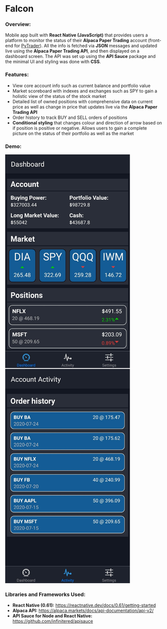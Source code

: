 # Falcon
### Overview:
Mobile app built with **React Native (JavaScript)** that provides users a platform to monitor the status of their **Alpaca Paper Trading** account (front-end for <a href="https://github.com/MousaZourob/PyTrader">PyTrader</a>). All the info is fetched via **JSON** messages and updated live using the **Alpaca Paper Trading API**, and then displayed on a dashboard screen. The API was set up using the **API Sauce** package and the minimal UI and styling was done with **CSS**. 

### Features:
* View core account info such as current balance and portfolio value
* Market scoreboard with indexes and exchanges such as SPY to gain a holistic view of the status of the stock market
* Detailed list of owned positions with comprehensive data on current price as well as change in price that updates live via the **Alpaca Paper Trading API**
* Order history to track BUY and SELL orders of positions
* **Conditional styling** that changes colour and direction of arrow based on if position is positive or negative. Allows users to gain a complete picture on the status of their portfolio as well as the market

### Demo:
<img src="https://github.com/MousaZourob/Falcon/blob/master/demo/demo1.png" width="400px"> <img src="https://github.com/MousaZourob/Falcon/blob/master/demo/demo2.png" width="400px">

### Libraries and Frameworks Used:
* **React Native (0.61):** https://reactnative.dev/docs/0.61/getting-started
* **Alpaca API:** https://alpaca.markets/docs/api-documentation/api-v2/
* **API Sauce for Node and React Native:** https://github.com/infinitered/apisauce
